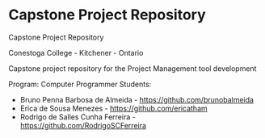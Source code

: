 # Capstone Project Repository
Capstone Project Repository

Conestoga College - Kitchener - Ontario 

Capstone project repository for the Project Management tool development 

Program: Computer Programmer 
Students: 

- Bruno Penna Barbosa de Almeida - https://github.com/brunobalmeida
- Erica de Sousa Menezes - https://github.com/ericatham
- Rodrigo de Salles Cunha Ferreira - https://github.com/RodrigoSCFerreira
